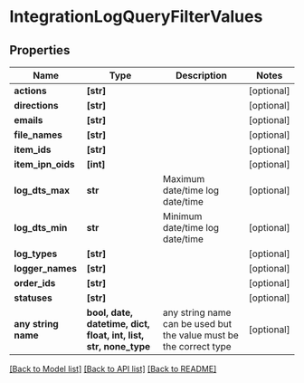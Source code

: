 # IntegrationLogQueryFilterValues


## Properties
Name | Type | Description | Notes
------------ | ------------- | ------------- | -------------
**actions** | **[str]** |  | [optional] 
**directions** | **[str]** |  | [optional] 
**emails** | **[str]** |  | [optional] 
**file_names** | **[str]** |  | [optional] 
**item_ids** | **[str]** |  | [optional] 
**item_ipn_oids** | **[int]** |  | [optional] 
**log_dts_max** | **str** | Maximum date/time log date/time | [optional] 
**log_dts_min** | **str** | Minimum date/time log date/time | [optional] 
**log_types** | **[str]** |  | [optional] 
**logger_names** | **[str]** |  | [optional] 
**order_ids** | **[str]** |  | [optional] 
**statuses** | **[str]** |  | [optional] 
**any string name** | **bool, date, datetime, dict, float, int, list, str, none_type** | any string name can be used but the value must be the correct type | [optional]

[[Back to Model list]](../README.md#documentation-for-models) [[Back to API list]](../README.md#documentation-for-api-endpoints) [[Back to README]](../README.md)


